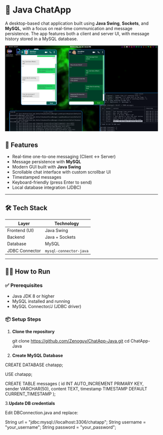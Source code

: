 # 💬 Java ChatApp

A desktop-based chat application built using **Java Swing**, **Sockets**, and **MySQL**, with a focus on real-time communication and message persistence. The app features both a client and server UI, with message history stored in a MySQL database.

![ChatApp UI Screenshot](https://github.com/Zenoguy/ChatApp-Java/blob/main/Chatting%20Application/src/chatapp.png) 

## 🚀 Features

- Real-time one-to-one messaging (Client ↔ Server)
- Message persistence with **MySQL**
- Modern GUI built with **Java Swing**
- Scrollable chat interface with custom scrollbar UI
- Timestamped messages
- Keyboard-friendly (press Enter to send)
- Local database integration (JDBC)

---

## 🛠️ Tech Stack

| Layer           | Technology        |
|----------------|-------------------|
| Frontend (UI)  | Java Swing        |
| Backend        | Java + Sockets    |
| Database       | MySQL             |
| JDBC Connector | `mysql-connector-java` |

---

## 🧑‍💻 How to Run

### ✅ Prerequisites

- Java JDK 8 or higher
- MySQL installed and running
- MySQL Connector/J (JDBC driver)

### 📦 Setup Steps

1. **Clone the repository**

   git clone https://github.com/Zenoguy/ChatApp-Java.git
   cd ChatApp-Java

2. **Create MySQL Database**
   
CREATE DATABASE chatapp;

USE chatapp;

CREATE TABLE messages (
    id INT AUTO_INCREMENT PRIMARY KEY,
    sender VARCHAR(50),
    content TEXT,
    timestamp TIMESTAMP DEFAULT CURRENT_TIMESTAMP
);

3.**Update DB credentials**

Edit DBConnection.java and replace:

String url = "jdbc:mysql://localhost:3306/chatapp";
String username = "your_username";
String password = "your_password";
